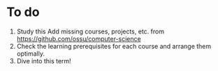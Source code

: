 # To do

1. Study this Add missing courses, projects, etc. from https://github.com/ossu/computer-science
2. Check the learning prerequisites for each course and arrange them optimally.
3. Dive into this term!
